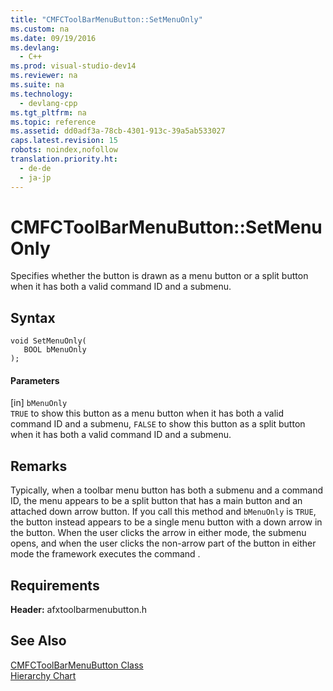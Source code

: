 ```yaml
---
title: "CMFCToolBarMenuButton::SetMenuOnly"
ms.custom: na
ms.date: 09/19/2016
ms.devlang: 
  - C++
ms.prod: visual-studio-dev14
ms.reviewer: na
ms.suite: na
ms.technology: 
  - devlang-cpp
ms.tgt_pltfrm: na
ms.topic: reference
ms.assetid: dd0adf3a-78cb-4301-913c-39a5ab533027
caps.latest.revision: 15
robots: noindex,nofollow
translation.priority.ht: 
  - de-de
  - ja-jp
---
```

# CMFCToolBarMenuButton::SetMenuOnly
Specifies whether the button is drawn as a menu button or a split button when it has both a valid command ID and a submenu.  
  
## Syntax  
  
```  
void SetMenuOnly(  
   BOOL bMenuOnly   
);  
```  
  
#### Parameters  
 [in] `bMenuOnly`  
 `TRUE` to show this button as a menu button when it has both a valid command ID and a submenu, `FALSE` to show this button as a split button when it has both a valid command ID and a submenu.  
  
## Remarks  
 Typically, when a toolbar menu button has both a submenu and a command ID, the menu appears to be a split button that has a main button and an attached down arrow button. If you call this method and `bMenuOnly` is `TRUE`, the button instead appears to be a single menu button with a down arrow in the button. When the user clicks the arrow in either mode, the submenu opens, and when the user clicks the non-arrow part of the button in either mode the framework executes the command .  
  
## Requirements  
 **Header:** afxtoolbarmenubutton.h  
  
## See Also  
 [CMFCToolBarMenuButton Class](../vs140/CMFCToolBarMenuButton-Class.md)   
 [Hierarchy Chart](../vs140/Hierarchy-Chart.md)